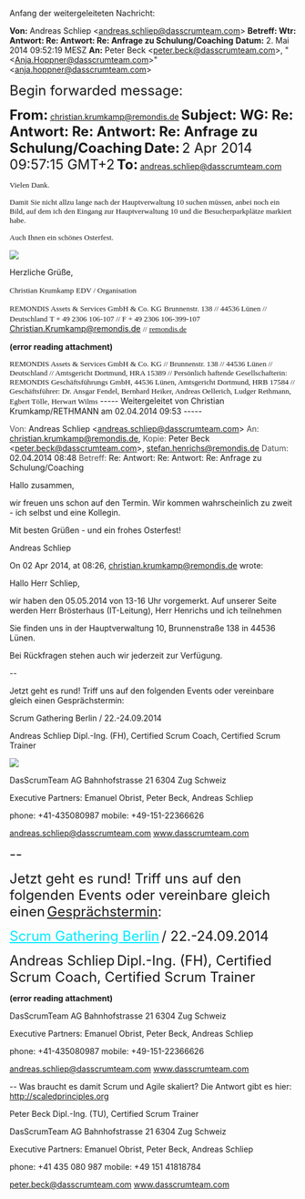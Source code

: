 <span style="color:#000ff;">Anfang der weitergeleiteten Nachricht:</span>

<span style="color:#000ff;"><b>Von:</b></span> <span style="color:#000ff;">Andreas Schliep <</span><a href="mailto:andreas.schliep@dasscrumteam.com" rel="noopener" class="external-link" target="_blank" style="color:#dca0dff;"><u>andreas.schliep@dasscrumteam.com</u></a><span style="color:#000ff;">></span>
<span style="color:#000ff;"><b>Betreff: Wtr: Antwort: Re: Antwort: Re: Anfrage zu Schulung/Coaching</b></span>
<span style="color:#000ff;"><b>Datum:</b></span> <span style="color:#000ff;">2. Mai 2014 09:52:19 MESZ</span>
<span style="color:#000ff;"><b>An:</b></span> <span style="color:#000ff;">Peter Beck <</span><a href="mailto:peter.beck@dasscrumteam.com" rel="noopener" class="external-link" target="_blank" style="color:#dca0dff;"><u>peter.beck@dasscrumteam.com</u></a><span style="color:#000ff;">>, "<</span><a href="mailto:Anja.Hoppner@dasscrumteam.com" rel="noopener" class="external-link" target="_blank" style="color:#dca0dff;"><u>Anja.Hoppner@dasscrumteam.com</u></a><span style="color:#000ff;">>" <</span><a href="mailto:anja.hoppner@dasscrumteam.com" rel="noopener" class="external-link" target="_blank" style="color:#dca0dff;"><u>anja.hoppner@dasscrumteam.com</u></a><span style="color:#000ff;">></span>



<span style="font-size:18pt;color:#000ff;">Begin forwarded message:</span>

<span style="font-size:18pt;color:#000ff;"><b>From:</b></span> <a href="mailto:christian.krumkamp@remondis.de" rel="noopener" class="external-link" target="_blank" style="font-size:18pt;color:#dca0dff;"><u>christian.krumkamp@remondis.de</u></a>
<span style="font-size:18pt;color:#000ff;"><b>Subject: WG: Re: Antwort: Re: Antwort: Re: Anfrage zu Schulung/Coaching</b></span>
<span style="font-size:18pt;color:#000ff;"><b>Date:</b></span> <span style="font-size:18pt;color:#000ff;">2 Apr 2014 09:57:15 GMT+2</span>
<span style="font-size:18pt;color:#000ff;"><b>To:</b></span> <a href="mailto:andreas.schliep@dasscrumteam.com" rel="noopener" class="external-link" target="_blank" style="font-size:18pt;color:#dca0dff;"><u>andreas.schliep@dasscrumteam.com</u></a>

<span style="font-family:ArialMT;font-size:10pt;color:#000ff;">Vielen Dank.</span> 

<span style="font-family:ArialMT;font-size:10pt;color:#000ff;">Damit Sie nicht allzu lange nach der Hauptverwaltung 10 suchen müssen, anbei noch ein Bild, auf dem ich den Eingang zur Hauptverwaltung 10 und die Besucherparkplätze markiert habe.</span> 

<span style="font-family:ArialMT;font-size:10pt;color:#000ff;">Auch Ihnen ein schönes Osterfest.</span> 


![](Mail%20Attachment.gif)

 

<span style="color:#000ff;">Herzliche Grüße,</span>

<span style="font-family:ArialMT;font-size:10pt;color:#000ff;">Christian Krumkamp</span> 
<span style="font-family:ArialMT;font-size:10pt;color:#000ff;">EDV / Organisation</span> 

<span style="font-family:ArialMT;font-size:10pt;color:#000ff;">REMONDIS Assets & Services GmbH & Co. KG</span> 
<span style="font-family:ArialMT;font-size:10pt;color:#000ff;">Brunnenstr. 138 // 44536 Lünen // Deutschland</span> 
<span style="font-family:ArialMT;font-size:10pt;color:#000ff;">T + 49 2306 106-107 // F + 49 2306 106-399-107</span> 
<a href="mailto:Christian.Krumkamp@remondis.de" rel="noopener" class="external-link" target="_blank" style="font-family:ArialMT;font-size:10pt;color:#00e9ff;"><u>Christian.Krumkamp@remondis.de</u></a> <span style="font-family:ArialMT;font-size:10pt;color:#000ff;">//</span> <a href="http://remondis.de/" rel="noopener" class="external-link" target="_blank" style="font-family:ArialMT;font-size:10pt;color:#dca0dff;"><u>remondis.de</u></a> 

 **(error reading attachment)**
  

<span style="font-family:ArialMT;font-size:10pt;color:#000ff;">REMONDIS Assets & Services GmbH & Co. KG // Brunnenstr. 138 // 44536 Lünen // Deutschland  // Amtsgericht Dortmund, HRA 15389 // Persönlich haftende Gesellschafterin: REMONDIS Geschäftsführungs GmbH, 44536 Lünen, Amtsgericht Dortmund, HRB 17584 // Geschäftsführer: Dr. Ansgar Fendel, Bernhard Heiker, Andreas Oellerich, Ludger Rethmann, Egbert Tölle, Herwart Wilms</span> 
<span style="color:#6b06cff;">----- Weitergeleitet von Christian Krumkamp/RETHMANN am 02.04.2014 09:53 -----</span> 

<span style="color:#4c4c4cff;">Von:</span>        <span style="color:#000ff;">Andreas Schliep <</span><a href="mailto:andreas.schliep@dasscrumteam.com" rel="noopener" class="external-link" target="_blank" style="color:#dca0dff;"><u>andreas.schliep@dasscrumteam.com</u></a><span style="color:#000ff;">></span> 
<span style="color:#4c4c4cff;">An:</span>        <a href="mailto:christian.krumkamp@remondis.de" rel="noopener" class="external-link" target="_blank" style="color:#dca0dff;"><u>christian.krumkamp@remondis.de</u></a><span style="color:#000ff;">,</span> 
<span style="color:#4c4c4cff;">Kopie:</span>        <span style="color:#000ff;">Peter Beck <</span><a href="mailto:peter.beck@dasscrumteam.com" rel="noopener" class="external-link" target="_blank" style="color:#dca0dff;"><u>peter.beck@dasscrumteam.com</u></a><span style="color:#000ff;">>,</span> <a href="mailto:stefan.henrichs@remondis.de" rel="noopener" class="external-link" target="_blank" style="color:#dca0dff;"><u>stefan.henrichs@remondis.de</u></a> 
<span style="color:#4c4c4cff;">Datum:</span>        <span style="color:#000ff;">02.04.2014 08:48</span> 
<span style="color:#4c4c4cff;">Betreff:</span>        <span style="color:#000ff;">Re: Antwort: Re: Antwort: Re: Anfrage zu Schulung/Coaching</span> 




<span style="color:#000ff;">Hallo zusammen,</span> 

<span style="color:#000ff;">wir freuen uns schon auf den Termin. Wir kommen wahrscheinlich zu zweit - ich selbst und eine Kollegin.</span> 

<span style="color:#000ff;">Mit besten Grüßen - und ein frohes Osterfest!</span> 

<span style="color:#000ff;">Andreas Schliep</span> 


<span style="color:#000ff;">On 02 Apr 2014, at 08:26,</span> <a href="mailto:christian.krumkamp@remondis.de" rel="noopener" class="external-link" target="_blank" style="color:#dca0dff;"><u>christian.krumkamp@remondis.de</u></a> <span style="color:#000ff;">wrote:</span>

<span style="color:#000ff;">Hallo Herr Schliep,</span> 

<span style="color:#000ff;">wir haben den 05.05.2014 von 13-16 Uhr vorgemerkt. Auf unserer Seite werden Herr Brösterhaus (IT-Leitung), Herr Henrichs und ich teilnehmen</span> 

<span style="color:#000ff;">Sie finden uns in der Hauptverwaltung 10, Brunnenstraße 138 in 44536 Lünen.</span> 

<span style="color:#000ff;">Bei Rückfragen stehen auch wir jederzeit zur Verfügung.</span> 


<span style="color:#000ff;">--</span>

<span style="color:#000ff;">Jetzt geht es rund! Triff uns auf den folgenden Events oder vereinbare gleich einen Gesprächstermin:</span>


<span style="color:#000ff;">Scrum Gathering Berlin / 22.-24.09.2014</span> 

<span style="color:#000ff;">Andreas Schliep</span>
<span style="color:#000ff;">Dipl.-Ing. (FH), Certified Scrum Coach, Certified Scrum Trainer</span>



![](DST-Logo-RGB_sm.png)




<span style="color:#000ff;">DasScrumTeam AG</span>
<span style="color:#000ff;">Bahnhofstrasse 21</span>
<span style="color:#000ff;">6304 Zug</span>
<span style="color:#000ff;">Schweiz</span>

<span style="color:#000ff;">Executive Partners: Emanuel Obrist, Peter Beck, Andreas Schliep</span>

<span style="color:#000ff;">phone:  +41-435080987</span>
<span style="color:#000ff;">mobile: +49-151-22366626</span>

<a href="mailto:andreas.schliep@dasscrumteam.com" rel="noopener" class="external-link" target="_blank" style="color:#00feff;"><u>andreas.schliep@dasscrumteam.com</u></a>
<a href="http://www.dasscrumteam.com/" rel="noopener" class="external-link" target="_blank" style="color:#00feff;"><u>www.dasscrumteam.com</u></a>





<span style="font-size:18pt;color:#000ff;">--</span>

<span style="font-size:18pt;color:#000ff;">Jetzt geht es rund! Triff uns auf den folgenden Events oder vereinbare gleich einen</span> <a href="http://www.dasscrumteam.com/kontakt" rel="noopener" class="external-link" target="_blank" style="font-size:18pt;color:#dca0dff;"><u>Gesprächstermin</u></a><span style="font-size:18pt;color:#000ff;">:</span>


<a href="https://www.dasscrumteam.com/event/Scrum-Gathering-Berlin/140922-CON-/110" rel="noopener" class="external-link" target="_blank" style="font-size:18pt;color:#00e9ff;"><u>Scrum Gathering Berlin</u></a> <span style="font-size:18pt;color:#000ff;">/ 22.-24.09.2014</span> 

<span style="font-size:18pt;color:#000ff;">Andreas Schliep</span>
<span style="font-size:18pt;color:#000ff;">Dipl.-Ing. (FH), Certified Scrum Coach, Certified Scrum Trainer</span>


 **(error reading attachment)**



<span style="color:#000ff;">DasScrumTeam AG</span>
<span style="color:#000ff;">Bahnhofstrasse 21</span>
<span style="color:#000ff;">6304 Zug</span>
<span style="color:#000ff;">Schweiz</span>

<span style="color:#000ff;">Executive Partners: Emanuel Obrist, Peter Beck, Andreas Schliep</span>

<span style="color:#000ff;">phone:  +41-435080987</span>
<span style="color:#000ff;">mobile: +49-151-22366626</span>

<a href="mailto:andreas.schliep@dasscrumteam.com" rel="noopener" class="external-link" target="_blank" style="color:#00e9ff;"><u>andreas.schliep@dasscrumteam.com</u></a>
<a href="http://www.dasscrumteam.com/" rel="noopener" class="external-link" target="_blank" style="color:#00e9ff;"><u>www.dasscrumteam.com</u></a>

<span style="color:#000ff;">--</span> 
<span style="color:#000ff;">Was braucht es damit Scrum und Agile skaliert? Die Antwort gibt es hier:</span> <a href="http://scaledprinciples.org/" rel="noopener" class="external-link" target="_blank" style="color:#dca0dff;"><u>http://scaledprinciples.org</u></a>

<span style="color:#000ff;">Peter Beck</span>
<span style="color:#000ff;">Dipl.-Ing. (TU), Certified Scrum Trainer</span>

<span style="color:#000ff;">DasScrumTeam AG</span>
<span style="color:#000ff;">Bahnhofstrasse 21</span>
<span style="color:#000ff;">6304 Zug</span>
<span style="color:#000ff;">Schweiz</span>

<span style="color:#000ff;">Executive Partners: Emanuel Obrist, Peter Beck, Andreas Schliep</span>

<span style="color:#000ff;">phone:  +41 435 080 987</span>
<span style="color:#000ff;">mobile: +49 151 41818784</span>

<span style="color:#000ff;">peter.beck@dasscrumteam.com</span>
<span style="color:#000ff;">www.dasscrumteam.com</span>